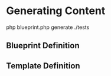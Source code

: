 
# Generating Content
php blueprint.php generate ./tests


## Blueprint Definition ##

## Template Definition ##

<!-- BLUEPRINT parsers="general" destination="test2/index.html" subtitle="page additive" -->




<!-- START header -->